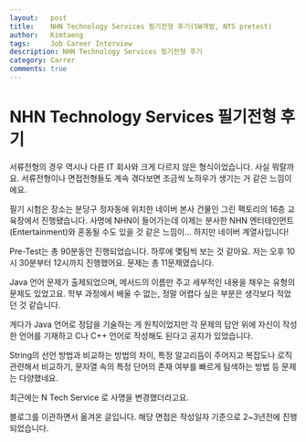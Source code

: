 ```yaml
---
layout:   post
title:    NHN Technology Services 필기전형 후기(SW개발, NTS pretest)  
author:   Kimtaeng
tags: 	  Job Career Interview
description: NHN Technology Services 필기전형 후기
category: Carrer
comments: true
---
```


# NHN Technology Services 필기전형 후기

서류전형의 경우 역시나 다른 IT 회사와 크게 다르지 않은 형식이었습니다.
사실 뭐랄까요. 서류전형이나 면접전형들도 계속 겪다보면 조금씩 노하우가 생기는 거 같은 느낌이에요.

필기 시험은 장소는 분당구 정자동에 위치한 네이버 본사 건물인 그린 팩토리의 16층 교육장에서 진행됐습니다.
사명에 NHN이 들어가는데 이제는 분사한 NHN 엔터테인먼트(Entertainment)와 혼동될 수도 있을 것 같은 느낌이...
하지만 네이버 계열사입니다!

Pre-Test는 총 90분동안 진행되었습니다. 하루에 몇팀씩 보는 것 같아요.
저는 오후 10시 30분부터 12시까지 진행했어요. 문제는 총 11문제였습니다.

Java 언어 문제가 출제되었으며, 메서드의 이름만 주고 세부적인 내용을 채우는 유형의 문제도 있었고요.
학부 과정에서 배울 수 없는, 정말 어렵다 싶은 부분은 생각보다 적었던 것 같습니다.

게다가 Java 언어로 정답을 기술하는 게 원칙이었지만 각 문제의 답안 위에 자신이 작성한 언어를 기재하고
C나 C++ 언어로 작성해도 된다고 공지가 있었습니다.

String의 선언 방법과 비교하는 방법의 차이, 특정 알고리듬이 주어지고 복잡도나 로직 관련해서 비교하기,
문자열 속의 특정 단어의 존재 여부를 빠르게 탐색하는 방법 등 문제는 다양했네요.

최근에는 N Tech Service 로 사명을 변경했더라고요.

<div class="post_caption">블로그를 이관하면서 옮겨온 글입니다. 해당 면접은 작성일자 기준으로 2~3년전에 진행되었습니다.</div>